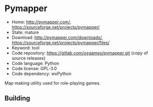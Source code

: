 # Pymapper

- Home: http://pymapper.com/, https://sourceforge.net/projects/pymapper/
- State: mature
- Download: http://pymapper.com/downloads/, https://sourceforge.net/projects/pymapper/files/
- Keyword: tool
- Code repository: https://gitlab.com/osgames/pymapper.git (copy of source releases)
- Code language: Python
- Code license: GPL-3.0
- Code dependency: wxPython

Map making utility used for role-playing games.

## Building
